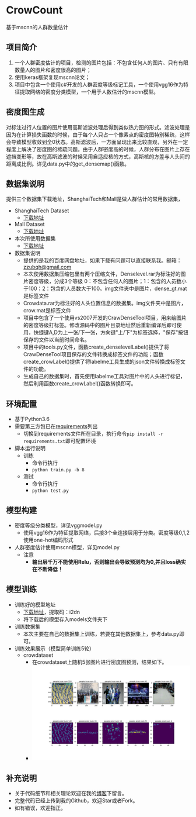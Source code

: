# CrowCount
基于mscnn的人群数量估计

## 项目简介
1. 一个人群密度估计的项目，检测的图片包括：不包含任何人的图片、只有有限数量人的图片和密度很高的图片；
2. 使用keras框架复现mscnn论文；
3. 项目中包含一个使用c#开发的人群密度等级标记工具，一个使用vgg16作为特征提取网络的密度分类模型，一个用于人数估计的mscnn模型。

## 密度图生成
对标注过行人位置的图片使用高斯滤波处理后得到类似热力图的形式。滤波处理是因为在计算损失函数的时候，由于每个人只占一个像素点的密度图特别稀疏，这样会导致模型收敛到全0状态。高斯滤波后，一方面呈现出来比较直观，另外在一定程度上解决了密度图的稀疏问题。由于人群密度高的时候，人群分布在图片上存在遮挡变形等，故在高斯滤波的时候采用自适应核的方式，高斯核的方差与人头间的距离成比例。详见data.py中的get_densemap()函数。

## 数据集说明
提供三个数据集下载地址，ShanghaiTech和Mall是做人群估计的常用数据集，
- ShanghaiTech Dataset
  - [下载地址](https://pan.baidu.com/s/1hseCEr7v7828DFLj8BQWAw)
- Mall Dataset
  - [下载地址](https://pan.baidu.com/s/1gjFTqcO1gvQnYIDs8CDIJw)
- 本次所使用数据集
  - [下载地址](https://pan.baidu.com/s/1T5EfBovMnpe4meIYcXSa8w)
- 数据集说明
  - 提供的是我的百度网盘地址，如果下载有问题可以直接联系我。邮箱：zzubqh@gmail.com
  - 本次使用数据集压缩包里有两个压缩文件，Denselevel.rar为标注好的图片密度等级，分成3个等级 0：不包含任何人的图片；1：包含的人员数小于100；2：包含的人员数大于100。img文件夹中是图片，dense_gt.mat是标签文件
  - Crowdata.rar为标注好的人头位置信息的数据集。img文件夹中是图片，crow.mat是标签文件
  - 项目中包含了一个使用vs2007开发的CrawDenseTool项目，用来给图片的密度等级打标签。修改源码中的图片目录地址然后重新编译后即可使用，快捷键A,D为上一张/下一张，方向键"上/下"为标签选择，"保存"按钮保存的文件以当前时间命名。
  - 项目中的tools.py文件，函数create_denselevelLabel()提供了将CrawDenseTool项目保存的文件转换成标签文件的功能；函数create_crowLabel()提供了将labelme工具生成的json文件转换成标签文件的功能。
  - 生成自己的数据集时，首先使用labelme工具对图片中的人头进行标记，然后利用函数create_crowLabel()函数转换即可。  

## 环境配置
- 基于Python3.6
- 需要第三方包已在[requirements](/requirements.txt)列出
	- 切换到requirements文件所在目录，执行命令`pip install -r requirements.txt`即可配置环境
- 脚本运行说明
	- 训练
	    - 命令行执行
		- `python train.py -b 8`		
	- 测试
	    - 命令行执行
		- `python test.py`
## 模型构建
- 密度等级分类模型，详见vggmodel.py
    - 使用vgg16作为特征提取网络，后接3个全连接层用于分类。密度等级0,1,2使用one-hot编码形式
- 人群密度估计使用mscnn模型，详见model.py 
    - 注意
        - **输出层千万不能使用Relu，否则输出会导致预测均为0,并且loss确实在不断降低！**	
## 模型训练
- 训练好的模型地址
  - [下载地址](https://pan.baidu.com/s/105FM8Di3MqsWsN6-l-S2vQ)，提取码：i2dn
  - 将下载后的模型存入models文件夹下
- 训练数据集
    - 本次主要在自己的数据集上训练，若要在其他数据集上，参考data.py即可。
- 训练效果展示（模型简单训练5轮）
    - crowdataset
        - 在crowdataset上随机5张图片进行密度图预测，结果如下。
        - ![](/result/res.png)
    
## 补充说明
- 关于代码细节和相关理论欢迎在我的[博客](https://blog.csdn.net/qq_36810544)下留言。
- 完整代码已经上传到我的Github，欢迎Star或者Fork。
- 如有错误，欢迎指正。
